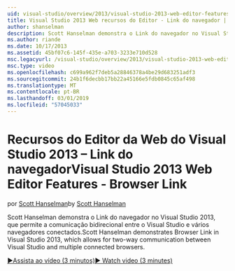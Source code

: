 ```yaml
---
uid: visual-studio/overview/2013/visual-studio-2013-web-editor-features-browser-link
title: Visual Studio 2013 Web recursos do Editor - Link do navegador | Microsoft Docs
author: shanselman
description: Scott Hanselman demonstra o Link do navegador no Visual Studio 2013, que permite a comunicação bidirecional entre o Visual Studio e vários navegadores conectados...
ms.author: riande
ms.date: 10/17/2013
ms.assetid: 45bf07c6-145f-435e-a703-3233e710d528
msc.legacyurl: /visual-studio/overview/2013/visual-studio-2013-web-editor-features-browser-link
msc.type: video
ms.openlocfilehash: c699a962f7deb5a28846378a4be29d683251adf3
ms.sourcegitcommit: 24b1f6decbb17bb22a45166e5fdb0845c65af498
ms.translationtype: MT
ms.contentlocale: pt-BR
ms.lasthandoff: 03/01/2019
ms.locfileid: "57045033"
---
```

<a name="visual-studio-2013-web-editor-features---browser-link"></a><span data-ttu-id="85d44-103">Recursos do Editor da Web do Visual Studio 2013 – Link do navegador</span><span class="sxs-lookup"><span data-stu-id="85d44-103">Visual Studio 2013 Web Editor Features - Browser Link</span></span>
====================
<span data-ttu-id="85d44-104">por [Scott Hanselman](https://github.com/shanselman)</span><span class="sxs-lookup"><span data-stu-id="85d44-104">by [Scott Hanselman](https://github.com/shanselman)</span></span>

<span data-ttu-id="85d44-105">Scott Hanselman demonstra o Link do navegador no Visual Studio 2013, que permite a comunicação bidirecional entre o Visual Studio e vários navegadores conectados.</span><span class="sxs-lookup"><span data-stu-id="85d44-105">Scott Hanselman demonstrates Browser Link in Visual Studio 2013, which allows for two-way communication between Visual Studio and multiple connected browsers.</span></span>

[<span data-ttu-id="85d44-106">&#9654;Assista ao vídeo (3 minutos)</span><span class="sxs-lookup"><span data-stu-id="85d44-106">&#9654; Watch video (3 minutes)</span></span>](https://channel9.msdn.com/Blogs/ASP-NET-Site-Videos/visual-studio-2013-web-editor-features-browser-link)
